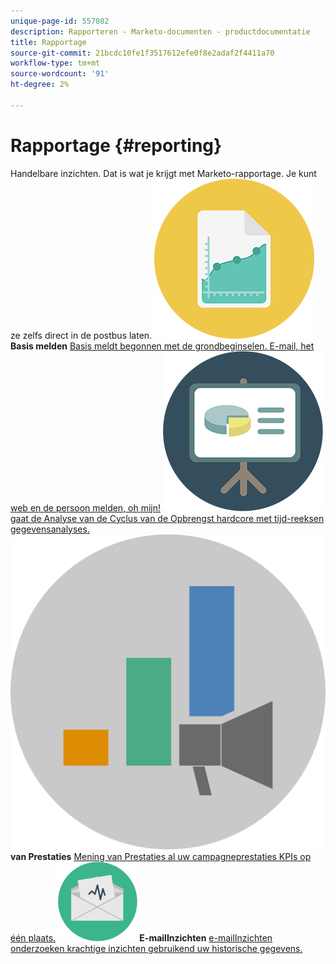 ```yaml
---
unique-page-id: 557082
description: Rapporteren - Marketo-documenten - productdocumentatie
title: Rapportage
source-git-commit: 21bcdc10fe1f3517612efe0f8e2adaf2f4411a70
workflow-type: tm+mt
source-wordcount: '91'
ht-degree: 2%

---
```



# Rapportage {#reporting}

Handelbare inzichten. Dat is wat je krijgt met Marketo-rapportage. Je kunt ze zelfs direct in de postbus laten.
**![Basis die ](assets/documents-bookmarks-17.png) Basis melden** [ Basis meldt begonnen met de grondbeginselen. E-mail, het web en de persoon melden, oh mijn!](https://docs.marketo.com/display/DOCS/Basic+Reporting)     **![de Analyse van de Cyclus van de Opbrengst van de Analyse van de Cyclus van de Opbrengst ](assets/seo-08.png)** [ gaat de Analyse van de Cyclus van de Opbrengst hardcore met tijd-reeksen gegevensanalyses.](https://docs.marketo.com/display/DOCS/Revenue+Cycle+Analytics)     **![de Inzichten van Prestaties van de Inzichten ](assets/mpi-for-docs-2x.png) van Prestaties** [ Mening van Prestaties al uw campagneprestaties KPIs op één plaats.](https://docs.marketo.com/display/DOCS/Marketing+Performance+Insights)     **![E-mailInzichten ](assets/email-insights.png) E-mailInzichten** [ e-mailInzichten onderzoeken krachtige inzichten gebruikend uw historische gegevens.](https://docs.marketo.com/display/DOCS/Email+Insights)
